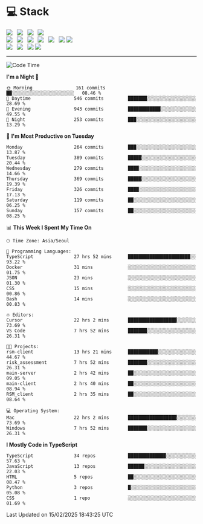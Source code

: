 <h1>💻 Stack</h1>
<div>
 <!-- badge : https://shields.io/ -->
 <!-- icon : https://simpleicons.org/?q=Get -->
 <img src="https://img.shields.io/badge/HTML5-e74c3c?style=flat-square&logo=HTML5&logoColor=white"/> &nbsp 
 <img src="https://img.shields.io/badge/CSS3-0A84FF?style=flat-square&logo=CSS3&logoColor=white"/> &nbsp 
 <img src="https://img.shields.io/badge/JavaScript-FFCD11?style=flat-square&logo=JavaScript&logoColor=white"/> &nbsp 
 <img src="https://img.shields.io/badge/TypeScript-3075C0?style=flat-square&logo=TypeScript&logoColor=white"/>
 <br/>
 <img src="https://img.shields.io/badge/Next-000000?style=flat-square&logo=nextdotjs&logoColor=white"/> &nbsp 
 <img src="https://img.shields.io/badge/React-00BCF6?style=flat-square&logo=React&logoColor=white"/> &nbsp 
 <img src="https://img.shields.io/badge/Redux-764ABC?style=flat-square&logo=Redux&logoColor=white"/> &nbsp
 <img src="https://img.shields.io/badge/Recoil-3578E5?style=flat-square&logo=recoil&logoColor=white"/> &nbsp
 <img src="https://img.shields.io/badge/React-Query-FF4154?style=flat-square&logo=reactquery&logoColor=white"/> &nbsp 
 <img src="https://img.shields.io/badge/styled%2Dcomponents-DB7093?style=flat-square&logo=styled%2Dcomponents&logoColor=white"/>
 <img src="https://img.shields.io/badge/CSS Modules-000000?style=flat-square&logo=CSS Modules&logoColor=white"/> &nbsp 
 <br/>
 <img src="https://img.shields.io/badge/Node-339933?style=flat-square&logo=Node.js&logoColor=white"/> &nbsp 
 <img src="https://img.shields.io/badge/Express-000000?style=flat-square&logo=Express&logoColor=white"/> &nbsp 
 <img src="https://img.shields.io/badge/MongoDB-47A248?style=flat-square&logo=MongoDB&logoColor=white"/>
 <img src="https://img.shields.io/badge/MariaDB-003545?style=flat-square&logo=mariadb&logoColor=white"/>
</div>

<hr>

<!--START_SECTION:waka-->
![Code Time](http://img.shields.io/badge/Code%20Time-2%2C082%20hrs%2016%20mins-blue)

**I'm a Night 🦉** 

```text
🌞 Morning                161 commits         ██░░░░░░░░░░░░░░░░░░░░░░░   08.46 % 
🌆 Daytime                546 commits         ███████░░░░░░░░░░░░░░░░░░   28.69 % 
🌃 Evening                943 commits         ████████████░░░░░░░░░░░░░   49.55 % 
🌙 Night                  253 commits         ███░░░░░░░░░░░░░░░░░░░░░░   13.29 % 
```
📅 **I'm Most Productive on Tuesday** 

```text
Monday                   264 commits         ███░░░░░░░░░░░░░░░░░░░░░░   13.87 % 
Tuesday                  389 commits         █████░░░░░░░░░░░░░░░░░░░░   20.44 % 
Wednesday                279 commits         ████░░░░░░░░░░░░░░░░░░░░░   14.66 % 
Thursday                 369 commits         █████░░░░░░░░░░░░░░░░░░░░   19.39 % 
Friday                   326 commits         ████░░░░░░░░░░░░░░░░░░░░░   17.13 % 
Saturday                 119 commits         ██░░░░░░░░░░░░░░░░░░░░░░░   06.25 % 
Sunday                   157 commits         ██░░░░░░░░░░░░░░░░░░░░░░░   08.25 % 
```


📊 **This Week I Spent My Time On** 

```text
🕑︎ Time Zone: Asia/Seoul

💬 Programming Languages: 
TypeScript               27 hrs 52 mins      ███████████████████████░░   93.22 % 
Docker                   31 mins             ░░░░░░░░░░░░░░░░░░░░░░░░░   01.75 % 
JSON                     23 mins             ░░░░░░░░░░░░░░░░░░░░░░░░░   01.30 % 
CSS                      15 mins             ░░░░░░░░░░░░░░░░░░░░░░░░░   00.86 % 
Bash                     14 mins             ░░░░░░░░░░░░░░░░░░░░░░░░░   00.83 % 

🔥 Editors: 
Cursor                   22 hrs 2 mins       ██████████████████░░░░░░░   73.69 % 
VS Code                  7 hrs 52 mins       ███████░░░░░░░░░░░░░░░░░░   26.31 % 

🐱‍💻 Projects: 
rsm-client               13 hrs 21 mins      ███████████░░░░░░░░░░░░░░   44.67 % 
risk_assessment          7 hrs 52 mins       ███████░░░░░░░░░░░░░░░░░░   26.31 % 
main-server              2 hrs 42 mins       ██░░░░░░░░░░░░░░░░░░░░░░░   09.05 % 
main-client              2 hrs 40 mins       ██░░░░░░░░░░░░░░░░░░░░░░░   08.94 % 
RSM_client               2 hrs 35 mins       ██░░░░░░░░░░░░░░░░░░░░░░░   08.64 % 

💻 Operating System: 
Mac                      22 hrs 2 mins       ██████████████████░░░░░░░   73.69 % 
Windows                  7 hrs 52 mins       ███████░░░░░░░░░░░░░░░░░░   26.31 % 
```

**I Mostly Code in TypeScript** 

```text
TypeScript               34 repos            ██████████████░░░░░░░░░░░   57.63 % 
JavaScript               13 repos            ██████░░░░░░░░░░░░░░░░░░░   22.03 % 
HTML                     5 repos             ██░░░░░░░░░░░░░░░░░░░░░░░   08.47 % 
Python                   3 repos             █░░░░░░░░░░░░░░░░░░░░░░░░   05.08 % 
CSS                      1 repo              ░░░░░░░░░░░░░░░░░░░░░░░░░   01.69 % 
```




 Last Updated on 15/02/2025 18:43:25 UTC
<!--END_SECTION:waka-->
